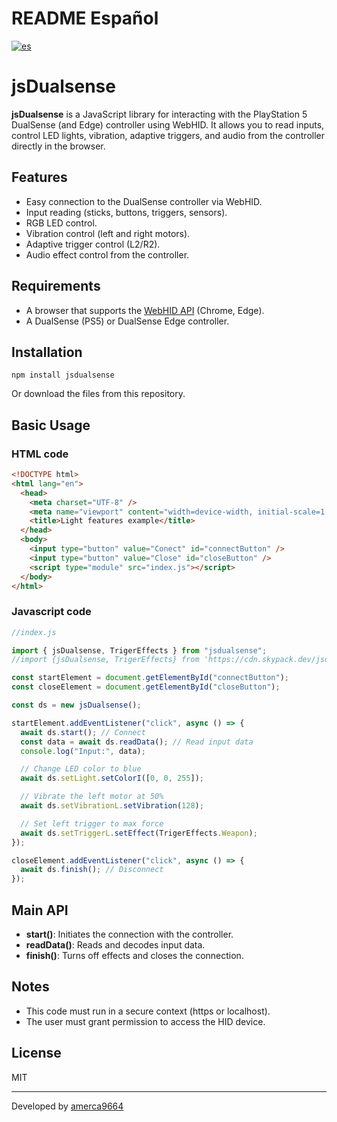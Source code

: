 # README Español

[![es](https://img.shields.io/badge/lang-es-yellow.svg)](https://github.com/amerca9664/jsDualsense/blob/main/README.es.md)

# jsDualsense

**jsDualsense** is a JavaScript library for interacting with the PlayStation 5 DualSense (and Edge) controller using WebHID. It allows you to read inputs, control LED lights, vibration, adaptive triggers, and audio from the controller directly in the browser.

## Features

- Easy connection to the DualSense controller via WebHID.
- Input reading (sticks, buttons, triggers, sensors).
- RGB LED control.
- Vibration control (left and right motors).
- Adaptive trigger control (L2/R2).
- Audio effect control from the controller.

## Requirements

- A browser that supports the [WebHID API](https://developer.mozilla.org/en-US/docs/Web/API/WebHID_API) (Chrome, Edge).
- A DualSense (PS5) or DualSense Edge controller.

## Installation

```
npm install jsdualsense
```

Or download the files from this repository.

## Basic Usage

### HTML code

```html
<!DOCTYPE html>
<html lang="en">
  <head>
    <meta charset="UTF-8" />
    <meta name="viewport" content="width=device-width, initial-scale=1.0" />
    <title>Light features example</title>
  </head>
  <body>
    <input type="button" value="Conect" id="connectButton" />
    <input type="button" value="Close" id="closeButton" />
    <script type="module" src="index.js"></script>
  </body>
</html>
```

### Javascript code

```javascript
//index.js

import { jsDualsense, TrigerEffects } from "jsdualsense";
//import {jsDualsense, TrigerEffects} from 'https://cdn.skypack.dev/jsdualsense';

const startElement = document.getElementById("connectButton");
const closeElement = document.getElementById("closeButton");

const ds = new jsDualsense();

startElement.addEventListener("click", async () => {
  await ds.start(); // Connect
  const data = await ds.readData(); // Read input data
  console.log("Input:", data);

  // Change LED color to blue
  await ds.setLight.setColorI([0, 0, 255]);

  // Vibrate the left motor at 50%
  await ds.setVibrationL.setVibration(128);

  // Set left trigger to max force
  await ds.setTriggerL.setEffect(TrigerEffects.Weapon);
});

closeElement.addEventListener("click", async () => {
  await ds.finish(); // Disconnect
});
```

## Main API

- **start()**: Initiates the connection with the controller.
- **readData()**: Reads and decodes input data.
- **finish()**: Turns off effects and closes the connection.

## Notes

- This code must run in a secure context (https or localhost).
- The user must grant permission to access the HID device.

## License

MIT

---

Developed by [amerca9664](https://github.com/amerca9664)
